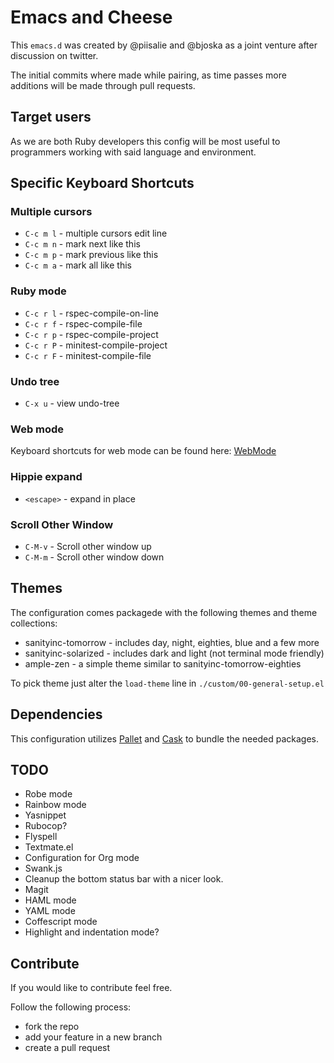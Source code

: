 # Emacs and Cheese

This `emacs.d` was created by @piisalie and @bjoska as a joint venture after discussion on twitter.

The initial commits where made while pairing, as time passes more additions will be made through pull requests.

## Target users

As we are both Ruby developers this config will be most useful to programmers working with said language and environment.

## Specific Keyboard Shortcuts

### Multiple cursors

- `C-c m l` - multiple cursors edit line
- `C-c m n` - mark next like this
- `C-c m p` - mark previous like this
- `C-c m a` - mark all like this

### Ruby mode

- `C-c r l` - rspec-compile-on-line
- `C-c r f` - rspec-compile-file
- `C-c r p` - rspec-compile-project
- `C-c r P` - minitest-compile-project
- `C-c r F` - minitest-compile-file

### Undo tree

- `C-x u` - view undo-tree

### Web mode

Keyboard shortcuts for web mode can be found here:
[WebMode](http://web-mode.org/)

### Hippie expand

- `<escape>` - expand in place

### Scroll Other Window

- `C-M-v` - Scroll other window up
- `C-M-m` - Scroll other window down

## Themes

The configuration comes packagede with the following themes and theme collections:
- sanityinc-tomorrow - includes day, night, eighties, blue and a few more
- sanityinc-solarized - includes dark and light (not terminal mode friendly)
- ample-zen - a simple theme similar to sanityinc-tomorrow-eighties

To pick theme just alter the `load-theme` line in `./custom/00-general-setup.el`

## Dependencies

This configuration utilizes [Pallet](https://github.com/rdallasgray/pallet) and [Cask](https://github.com/cask/cask) to bundle the needed packages.

## TODO

- Robe mode
- Rainbow mode
- Yasnippet
- Rubocop?
- Flyspell
- Textmate.el
- Configuration for Org mode
- Swank.js
- Cleanup the bottom status bar with a nicer look.
- Magit
- HAML mode
- YAML mode
- Coffescript mode
- Highlight and indentation mode?

## Contribute

If you would like to contribute feel free.

Follow the following process:

- fork the repo 
- add your feature in a new branch
- create a pull request
